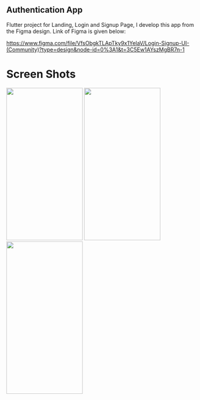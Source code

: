 ## Authentication App

Flutter project for Landing, Login and Signup Page, I develop this app from the Figma design. Link of Figma is given below:

https://www.figma.com/file/VfsObgkTLApTky9x1YelaV/Login-Signup-UI-(Community)?type=design&node-id=0%3A1&t=3C5Ew1AYszMgBR7n-1

# Screen Shots 

<img src="https://github.com/FarazAlam201/Authentication_App/assets/90208567/6764af58-4e2b-4ff3-9cd5-0b7b2cc4a99f" width="200" height="400" />
<img src="https://github.com/FarazAlam201/Authentication_App/assets/90208567/f7bc1359-4f2a-49f9-87c9-6ce0756e6811" width="200" height="400" />
<img src="https://github.com/FarazAlam201/Authentication_App/assets/90208567/3f5ba438-a161-43d1-8634-c83b67cc570e" width="200" height="400" />
